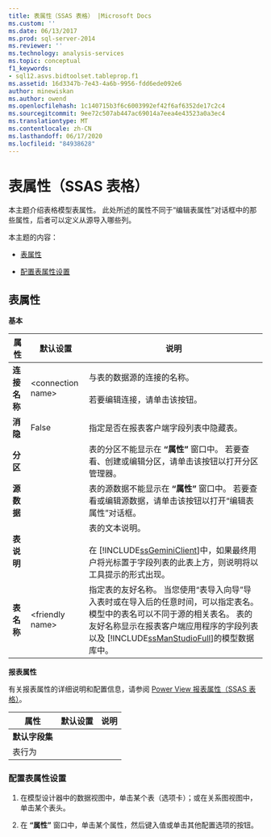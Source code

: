 ```yaml
---
title: 表属性（SSAS 表格） |Microsoft Docs
ms.custom: ''
ms.date: 06/13/2017
ms.prod: sql-server-2014
ms.reviewer: ''
ms.technology: analysis-services
ms.topic: conceptual
f1_keywords:
- sql12.asvs.bidtoolset.tableprop.f1
ms.assetid: 16d3347b-7e43-4a6b-9956-fdd6ede092e6
author: minewiskan
ms.author: owend
ms.openlocfilehash: 1c140715b3f6c6003992ef42f6af6352de17c2c4
ms.sourcegitcommit: 9ee72c507ab447ac69014a7eea4e43523a0a3ec4
ms.translationtype: MT
ms.contentlocale: zh-CN
ms.lasthandoff: 06/17/2020
ms.locfileid: "84938628"
---
```

# <a name="table-properties-ssas-tabular"></a>表属性（SSAS 表格）
  本主题介绍表格模型表属性。 此处所述的属性不同于“编辑表属性”对话框中的那些属性，后者可以定义从源导入哪些列。  
  
 本主题的内容：  
  
-   [表属性](#bkmk_properties)  
  
-   [配置表属性设置](#bkmk_config_prop)  
  
##  <a name="table-properties"></a><a name="bkmk_properties"></a>表属性  
 **基本**  
  
|属性|默认设置|说明|  
|--------------|---------------------|-----------------|  
|**连接名称**|\<connection name>|与表的数据源的连接的名称。<br /><br /> 若要编辑连接，请单击该按钮。|  
|**消隐**|False|指定是否在报表客户端字段列表中隐藏表。|  
|**分区**||表的分区不能显示在 **“属性”** 窗口中。 若要查看、创建或编辑分区，请单击该按钮以打开分区管理器。|  
|**源数据**||表的源数据不能显示在 **“属性”** 窗口中。 若要查看或编辑源数据，请单击该按钮以打开“编辑表属性”对话框。|  
|**表说明**||表的文本说明。<br /><br /> 在 [!INCLUDE[ssGeminiClient](../../includes/ssgeminiclient-md.md)]中，如果最终用户将光标置于字段列表的此表上方，则说明将以工具提示的形式出现。|  
|**表名称**|\<friendly name>|指定表的友好名称。 当您使用“表导入向导”导入表时或在导入后的任意时间，可以指定表名。 模型中的表名可以不同于源的相关表名。 表的友好名称显示在报表客户端应用程序的字段列表以及 [!INCLUDE[ssManStudioFull](../../includes/ssmanstudiofull-md.md)]的模型数据库中。|  
  
 **报表属性**  
  
 有关报表属性的详细说明和配置信息，请参阅 [Power View 报表属性（SSAS 表格）](properties-ssas-tabular.md)。  
  
|属性|默认设置|说明|  
|--------------|---------------------|-----------------|  
|**默认字段集**|||  
|表行为|||  
  
###  <a name="to-configure-table-property-settings"></a><a name="bkmk_config_prop"></a>配置表属性设置  
  
1.  在模型设计器中的数据视图中，单击某个表（选项卡）；或在关系图视图中，单击某个表头。  
  
2.  在 **“属性”** 窗口中，单击某个属性，然后键入值或单击其他配置选项的按钮。  
  
  
